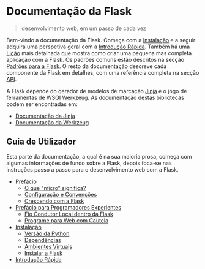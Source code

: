 # Documentação da Flask

> desenvolvimento web, em um passo de cada vez

Bem-vindo a documentação da Flask. Começa com a [Instalação](./03-installation.md) e a seguir adquira uma perspetiva geral com a [Introdução Rápida](./04-quickstart.md). Também há uma [Lição](./05-tutorial.md) mais detalhada que mostra como criar uma pequena mas completa aplicação com a Flask. Os padrões comuns estão descritos na secção [Padrões para a Flask](). O resto da documentação descreve cada componente da Flask em detalhes, com uma referência completa na secção [API]().

A Flask depende do gerador de modelos de marcação [Jinja](https://www.palletsprojects.com/p/jinja/) e o jogo de ferramentas de WSGI [Werkzeug](https://www.palletsprojects.com/p/werkzeug/). As documentação destas bibliotecas podem ser encontradas em:

* [Documentação da Jinja](https://jinja.palletsprojects.com/)
* [Documentação da Werkzeug](https://werkzeug.palletsprojects.com/)

## Guia de Utilizador

Esta parte da documentação, a qual é na sua maioria prosa, começa com algumas informações de fundo sobre a Flask, depois foca-se nas instruções passo a passo para o desenvolvimento web com a Flask.

* [Prefácio](./01-foreword.md)
    * [O que "micro" significa?](./01-foreword.md#o-que-\"micro\"-quer-realmente-dizer)
    * [Configuração e Convenções](./01-foreword.md#configuração-e-convenções)
    * [Crescendo com a Flask](./01-foreword.md#crescendo-com-flask)
* [Prefácio para Programadores Experientes](./02-forword-for-experienced-programmers.md)
    * [Fio Condutor Local dentro da Flask](./02-forword-for-experienced-programmers.md#fio-condutor-local-dentro-da-flask)
    * [Programe para Web com Cautela](./02-forword-for-experienced-programmers.md#programa-para-web-com-cautela)
* [Instalação](./03-installation.md)
    * [Versão da Python](./03-installation.md#versão-da-python)
    * [Dependências](./03-installation.md#dependências)
    * [Ambientes Virtuais](./03-installation.md#ambiente-virtual)
    * [Instalar a Flask](./03-installation.md#instalar-a-flask)
* [Introdução Rápida](./04-quickstart.md)